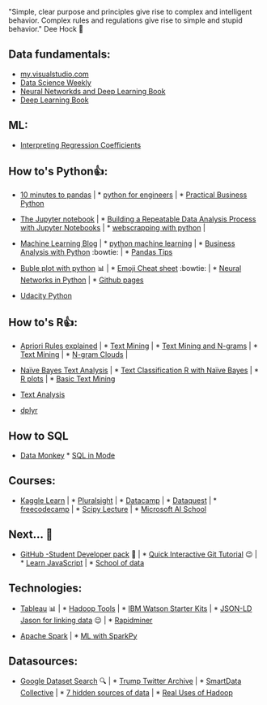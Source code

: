 "Simple, clear purpose and principles give rise to complex and intelligent behavior. Complex rules and regulations give rise to simple and stupid behavior." Dee Hock :raised_hands:

## Data fundamentals:
* [my.visualstudio.com](https://my.visualstudio.com/)
* [Data Science Weekly](https://www.datascienceweekly.org/newsletters)
* [Neural Networkds and Deep Learning Book](http://neuralnetworksanddeeplearning.com/index.html)
* [Deep Learning Book](http://www.deeplearningbook.org/)

## ML:
* [Interpreting Regression Coefficients](http://www.cazaar.com/ta/econ113/interpreting-beta)

## How to's Python:+1::
* [10 minutes to pandas](http://pandas.pydata.org/pandas-docs/stable/10min.html) | * [python for engineers](http://pythonforengineers.com/introduction-to-pandas/) | * [Practical Business Python](http://pbpython.com/)

* [The Jupyter notebook](http://jupyter-notebook.readthedocs.io/en/latest/index.html) | * [Building a Repeatable Data Analysis Process with Jupyter Notebooks](http://pbpython.com/notebook-process.html) | * [webscrapping with python](http://blog.danwin.com/examples-of-web-scraping-in-python-3-x-for-data-journalists/) |

* [Machine Learning Blog](https://machinelearningmastery.com/blog/) | * [python machine learning](https://machinelearningmastery.com/category/python-machine-learning/) | * [Business Analysis with Python](http://pbpython.com/author/chris-moffitt.html) :bowtie: | * [Pandas Tips](https://medium.com/towards-data-science/pandas-tips-and-tricks-33bcc8a40bb9)

* [Buble plot with python](https://medium.com/towards-data-science/exploring-the-census-income-dataset-using-bubble-plot-cfa1b366313b) :bar_chart: | * [Emoji Cheat sheet](https://www.webpagefx.com/tools/emoji-cheat-sheet/) :bowtie: | * [Neural Networks in Python](http://www.welchlabs.com/blog/?offset=1415393340000) | * [Github pages](https://pages.github.com/)

* [Udacity Python](https://www.udacity.com/course/programming-foundations-with-python--ud036)

## How to's R:+1::

* [Apriori Rules explained](http://blog.hackerearth.com/beginners-tutorial-apriori-algorithm-data-mining-r-implementation) | * [Text Mining](https://drive.google.com/file/d/0BzqeP3J9B8lZWjJIRk1JazByT00/edit) | * [Text Mining and N-grams](https://rpubs.com/brianzive/textmining) | * [Text Mining](https://rstudio-pubs-static.s3.amazonaws.com/163802_0f005a14bcfb4c4b8ee17ac8a8e6c3e9.html) | * [N-gram Clouds](https://rstudio-pubs-static.s3.amazonaws.com/118348_a00ba585d2314b3c937d6acd4f4698b0.html) |

* [Naïve Bayes Text Analysis](https://rpubs.com/cen0te/naivebayes-sentimentpolarity) | * [Text Classification R with Naïve Bayes](https://sites.google.com/site/mlshortcourse/home/data-sets/text-classification-in-r) | * [R plots](https://www.datacamp.com/community/tutorials/15-questions-about-r-plots) | * [Basic Text Mining](https://rstudio-pubs-static.s3.amazonaws.com/265713_cbef910aee7642dc8b62996e38d2825d.html)

* [Text Analysis](http://cfss.uchicago.edu/fall2016/text01.html)

* [dplyr](https://suzan.rbind.io/2018/01/dplyr-tutorial-1/?utm_campaign=Data_Elixir&utm_medium=email&utm_source=Data_Elixir_176)

## How to SQL
* [Data Monkey](http://datamonkey.pro/) * [SQL in Mode](https://community.modeanalytics.com/sql/tutorial/introduction-to-sql/)

## Courses:
* [Kaggle Learn](https://www.kaggle.com/learn/overview?utm_campaign=Data_Elixir&utm_medium=email&utm_source=Data_Elixir_166) | * [Pluralsight](https://www.pluralsight.com) | * [Datacamp](https://www.datacamp.com) | * [Dataquest](https://www.Dataquest.io) | * [freecodecamp](https://www.freecodecamp.org/) | * [Scipy Lecture](http://www.scipy-lectures.org/index.html) | * [Microsoft AI School](https://aischool.microsoft.com/learning-paths)

## Next... :tada:
* [GitHub -Student Developer pack](https://education.github.com/pack) :wave: | * [Quick Interactive Git Tutorial](https://try.github.io/levels/1/challenges/1) :wink: | * [Learn JavaScript](http://learnjswith.me/) | * [School of data](https://schoolofdata.org/courses/)

## Technologies:
* [Tableau](https://www.tableau.com/learn/tutorials/on-demand/pareto?reg-delay=5776078e939d78a6b84821f2b8ba4d98) :bar_chart: | * [Hadoop Tools](http://bigdata-madesimple.com/20-essential-hadoop-tools-for-crunching-big-data/) | * [IBM Watson Starter Kits](https://www.ibm.com/watson/developercloud/starter-kits.html) | * [JSON-LD Jason for linking data](https://json-ld.org/) :wink: | * [Rapidminer](https://rapidminer.com/products/studio/)

* [Apache Spark](https://www.slideshare.net/databricks/building-robust-etl-pipelines-with-apache-spark) | * [ML with SparkPy](https://www.datacamp.com/community/tutorials/apache-spark-tutorial-machine-learning#model)

## Datasources:
* [Google Dataset Search](https://www.kaggle.com/learn/overview?utm_campaign=Data_Elixir&utm_medium=email&utm_source=Data_Elixir_166) :mag: | * [Trump Twitter Archive](http://www.trumptwitterarchive.com/) | * [SmartData Collective](https://www.smartdatacollective.com/big-data-20-free-big-data-sources-everyone-should-know/) | * [7 hidden sources of data](https://www.mrc-productivity.com/blog/2015/04/7-hidden-sources-of-big-data-that-you-probably-have/) | * [Real Uses of Hadoop](https://www.mrc-productivity.com/blog/2015/06/7-real-life-use-cases-of-hadoop/)
